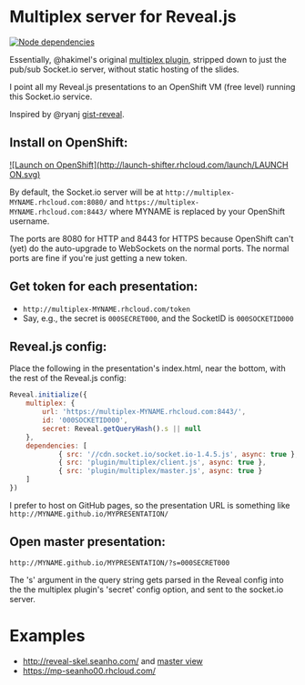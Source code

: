 # Multiplex server for Reveal.js

[![Node dependencies](https://david-dm.org/seanho00/reveal-multiplex.svg)](https://david-dm.org/seanho00/reveal-multiplex)

Essentially, @hakimel's original [multiplex plugin](https://github.com/hakimel/reveal.js/tree/master/plugin/multiplex), stripped down
to just the pub/sub Socket.io server, without static hosting
of the slides.

I point all my Reveal.js presentations to an OpenShift VM
(free level) running this Socket.io service.

Inspired by @ryanj [gist-reveal](http://gist-reveal.it/).

## Install on OpenShift:

[![Launch on OpenShift](http://launch-shifter.rhcloud.com/launch/LAUNCH ON.svg)](https://openshift.redhat.com/app/console/application_type/custom?cartridges%5B%5D=https%3A%2F%2Fraw.githubusercontent.com%2Ficflorescu%2Fopenshift-cartridge-nodejs%2Fmaster%2Fmetadata%2Fmanifest.yml&initial_git_url=https%3A%2F%2Fgithub.com%2Fseanho00%2Freveal-multiplex.git&name=multiplex)

By default, the Socket.io server will be at
`http://multiplex-MYNAME.rhcloud.com:8080/`
and 
`https://multiplex-MYNAME.rhcloud.com:8443/`
where MYNAME is replaced by your OpenShift username.

The ports are 8080 for HTTP and 8443 for HTTPS because OpenShift can't (yet)
do the auto-upgrade to WebSockets on the normal ports.
The normal ports are fine if you're just getting a new token.

## Get token for each presentation:
* `http://multiplex-MYNAME.rhcloud.com/token`
* Say, e.g., the secret is `000SECRET000`, and the SocketID is `000SOCKETID000`

## Reveal.js config:
Place the following in the presentation's index.html, near the bottom,
with the rest of the Reveal.js config:

```js
Reveal.initialize({
	multiplex: {
		url: 'https://multiplex-MYNAME.rhcloud.com:8443/',
		id: '000SOCKETID000',
		secret: Reveal.getQueryHash().s || null
	},
	dependencies: [
        	{ src: '//cdn.socket.io/socket.io-1.4.5.js', async: true },
        	{ src: 'plugin/multiplex/client.js', async: true },
        	{ src: 'plugin/multiplex/master.js', async: true }
    ]
})
```

I prefer to host on GitHub pages, so the presentation URL is something like
`http://MYNAME.github.io/MYPRESENTATION/`

## Open master presentation:
`http://MYNAME.github.io/MYPRESENTATION/?s=000SECRET000`

The 's' argument in the query string gets parsed in the Reveal config into
the the multiplex plugin's 'secret' config option, and sent to the socket.io
server.

# Examples
* http://reveal-skel.seanho.com/
  and [master view](http://reveal-skel.seanho.com/?s=45ba034647cea150)
* https://mp-seanho00.rhcloud.com/
